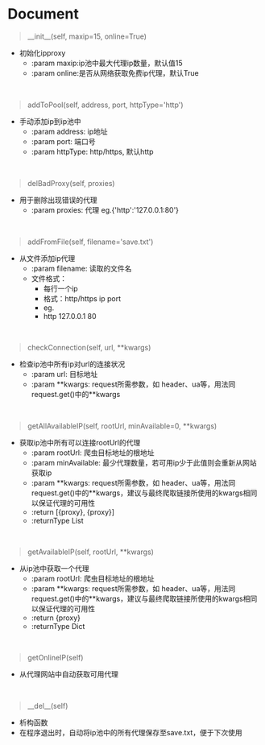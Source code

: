 # Document

> \_\_init\_\_(self, maxip=15, online=True)

* 初始化ipproxy
	* :param maxip:ip池中最大代理ip数量，默认值15
    * :param online:是否从网络获取免费ip代理，默认True
    
&nbsp;

> addToPool(self, address, port, httpType='http')

* 手动添加ip到ip池中
	* :param address: ip地址
    * :param port: 端口号
    * :param httpType: http/https, 默认http
    
&nbsp;

> delBadProxy(self, proxies)


* 用于删除出现错误的代理
	* :param proxies: 代理 eg.{'http':'127.0.0.1:80'}
    
&nbsp;

> addFromFile(self, filename='save.txt')

* 从文件添加ip代理
	* :param filename: 读取的文件名
    * 文件格式：
    	* 每行一个ip
        * 格式：http/https ip port
        * eg.
        * http 127.0.0.1 80
     
&nbsp;

> checkConnection(self, url, \*\*kwargs)

* 检查ip池中所有ip对url的连接状况
	* :param url: 目标地址
    * :param \*\*kwargs: request所需参数，如 header、ua等，用法同request.get()中的\*\*kwargs

&nbsp;

> getAllAvailableIP(self, rootUrl, minAvailable=0, \*\*kwargs)

* 获取ip池中所有可以连接rootUrl的代理
	* :param rootUrl: 爬虫目标地址的根地址
    * :param minAvailable: 最少代理数量，若可用ip少于此值则会重新从网站获取ip
    * :param \*\*kwargs: request所需参数，如 header、ua等，用法同request.get()中的\*\*kwargs，建议与最终爬取链接所使用的kwargs相同以保证代理的可用性
    * :return \[{proxy}, {proxy}]
    * :returnType List
    
&nbsp;

> getAvailableIP(self, rootUrl, \*\*kwargs)

* 从ip池中获取一个代理
	* :param rootUrl: 爬虫目标地址的根地址
    * :param \*\*kwargs: request所需参数，如 header、ua等，用法同request.get()中的\*\*kwargs，建议与最终爬取链接所使用的kwargs相同以保证代理的可用性
    * :return {proxy}
    * :returnType Dict
    
&nbsp;

> getOnlineIP(self)

* 从代理网站中自动获取可用代理

&nbsp;

> \_\_del\_\_(self)

* 析构函数
* 在程序退出时，自动将ip池中的所有代理保存至save.txt，便于下次使用